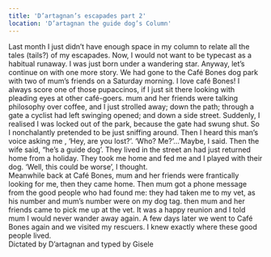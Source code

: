 ```yaml
---
title: 'D’artagnan’s escapades part 2'
location: 'D’artagnan the guide dog’s Column'
---
```

Last month I just didn’t have enough space in my column to relate all the tales (tails?) of my escapades.
Now, I would not want to be typecast as a habitual runaway. I was just    born under a wandering star. 
Anyway, let’s continue on with one more story. We had gone to the Café Bones dog park with two of mum’s friends on a Saturday morning. I love café Bones! I always score one of those pupaccinos, if I just sit there looking with pleading eyes at other café-goers.  mum and her friends were talking philosophy over coffee, and I just strolled away; down the path; through   a gate a cyclist had left swinging opened; and down a side street. Suddenly,  I realised I was locked out of the park, because the gate had swung shut. So I  nonchalantly pretended to be just sniffing around.  Then I heard this man’s voice asking me , ‘Hey, are you lost?’. ‘Who? Me?’…’Maybe, I said.   Then the wife said, “he’s a guide dog’. They lived in the street  an had just returned home from a holiday.  They took me home and  fed me  and I played with their dog.  ‘Well, this could be worse’, I thought.  
Meanwhile back at Café Bones, mum and her friends were frantically looking for me, then they came home.  Then mum got a phone message from the good people who had found me: they had taken me to my vet, as his number and mum’s number were on my dog tag.
then mum and her friends came to pick me up at the vet.  It was a happy reunion and I told mum I  would never wander away again.
A few days later we went to Café Bones again and we visited my rescuers.  I knew exactly where these good people lived.   
Dictated by D’artagnan and typed by Gisele
